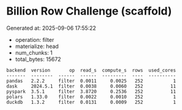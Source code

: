 # Billion Row Challenge (scaffold)

Generated at: 2025-09-06 17:55:22

- operation: filter
- materialize: head
- num_chunks: 1
- total_bytes: 15672

```text
backend  version       op  read_s  compute_s  rows  used_cores
-------  --------  ------  ------  ---------  ----  ----------
pandas   2.2.2     filter  0.0011     0.0025   252           1
dask     2024.5.1  filter  0.0038     0.0060   252          11
pyspark  3.5.1     filter  3.8720     0.2536   252          11
polars   1.33.0    filter  0.0022     0.0010   252           1
duckdb   1.3.2     filter  0.0131     0.0009   252           1
```
